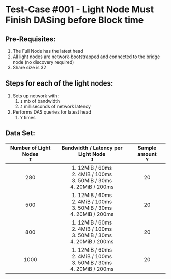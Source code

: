 # Test-Case #001 - Light Node Must Finish DASing before Block time

## Pre-Requisites:

1. The Full Node has the latest head
2. All light nodes are network-bootstrapped and connected to the bridge node (no discovery required)
3. Share size is 32

## Steps for each of the light nodes:

1. Sets up network with:
   1. `I` mb of bandwidth
   2. `J` milliseconds of network latency
2. Performs DAS queries for latest head
   1. `Y` times

## Data Set:

| Number of Light Nodes<br />`I`    |            Bandwidth / Latency per Light Node<br />`J`                                     | Sample amount<br />`Y`   |
| :---------------------------:     | :-----------------------------------------------------------------------------------------:| :----------------------: |
|              280                  | 1. 12MiB / 60ms <br /> 2. 4MiB / 100ms <br /> 3. 50MiB / 30ms <br /> 4. 20MiB / 200ms      |             20           |
|              500                  | 1. 12MiB / 60ms <br /> 2. 4MiB / 100ms <br /> 3. 50MiB / 30ms  <br /> 4. 20MiB / 200ms     |             20           |
|              800                  | 1. 12MiB / 60ms <br /> 2. 4MiB / 100ms <br /> 3. 50MiB / 30ms  <br /> 4. 20MiB / 200ms     |             20           |
|              1000                 | 1. 12MiB / 60ms <br /> 2. 4MiB / 100ms <br /> 3. 50MiB / 30ms   <br /> 4. 20MiB / 200ms    |             20           |

